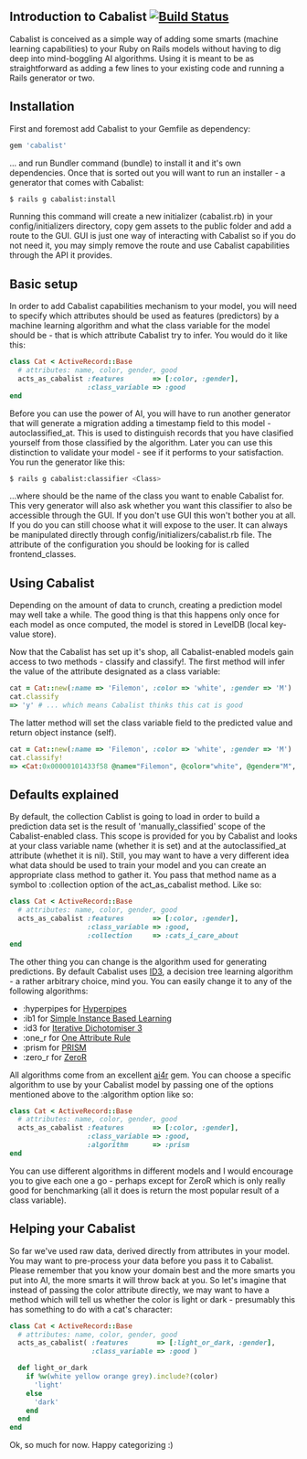 Introduction to Cabalist [![Build Status](https://secure.travis-ci.org/marcinwyszynski/cabalist.png?branch=master)](http://travis-ci.org/marcinwyszynski/cabalist)
------------------------

Cabalist is conceived as a simple way of adding some smarts (machine learning capabilities) to your Ruby on Rails models without having to dig deep into mind-boggling AI algorithms. Using it is meant to be as straightforward as adding a few lines to your existing code and running a Rails generator or two.

Installation
------------

First and foremost add Cabalist to your Gemfile as dependency:

```ruby
gem 'cabalist'
```

... and run Bundler command (bundle) to install it and it's own dependencies. Once that is sorted out you will want to run an installer - a generator that comes with Cabalist:

```bash
$ rails g cabalist:install
```

Running this command will create a new initializer (cabalist.rb) in your config/initializers directory, copy gem assets to the public folder and add a route to the GUI. GUI is just one way of interacting with Cabalist so if you do not need it, you may simply remove the route and use Cabalist capabilities through the API it provides.

Basic setup
-----------

In order to add Cabalist capabilities mechanism to your model, you will need to specify which attributes should be used as features (predictors) by a machine learning algorithm and what the class variable for the model should be - that is which attribute Cabalist try to infer. You would do it like this:

```ruby
class Cat < ActiveRecord::Base
  # attributes: name, color, gender, good
  acts_as_cabalist :features       => [:color, :gender],
                   :class_variable => :good
end
```

Before you can use the power of AI, you will have to run another generator that will generate a migration adding a timestamp field to this model - autoclassified_at. This is used to distinguish records that you have clasified yourself from those classified by the algorithm. Later you can use this distinction to validate your model - see if it performs to your satisfaction. You run the generator like this:

```bash
$ rails g cabalist:classifier <Class>
```

...where <Class> should be the name of the class you want to enable Cabalist for. This very generator will also ask whether you want this classifier to also be accessible through the GUI. If you don't use GUI this won't bother you at all. If you do you can still choose what it will expose to the user. It can always be manipulated directly through config/initializers/cabalist.rb file. The attribute of the configuration you should be looking for is called frontend_classes.

Using Cabalist
--------------

Depending on the amount of data to crunch, creating a prediction model may well take a while. The good thing is that this happens only once for each model as once computed, the model is stored in LevelDB (local key-value store).

Now that the Cabalist has set up it's shop, all Cabalist-enabled models gain access to two methods - classify and classify!. The first method will infer the value of the attribute designated as a class variable:

```ruby
cat = Cat::new(:name => 'Filemon', :color => 'white', :gender => 'M')
cat.classify
=> 'y' # ... which means Cabalist thinks this cat is good
```

The latter method will set the class variable field to the predicted value and return object instance (self).

```ruby
cat = Cat::new(:name => 'Filemon', :color => 'white', :gender => 'M')
cat.classify!
=> <Cat:0x00000101433f58 @name="Filemon", @color="white", @gender="M", @good="y">
```

Defaults explained
------------------

By default, the collection Cablist is going to load in order to build a prediction data set is the result of 'manually_classified' scope of the Cabalist-enabled class. This scope is provided for you by Cabalist and looks at your class variable name (whether it is set) and at the autoclassified_at attribute (whethet it is nil). Still, you may want to have a very different idea what data should be used to train your model and you can create an appropriate class method to gather it. You pass that method name as a symbol to :collection option of the act_as_cabalist method. Like so:

```ruby
class Cat < ActiveRecord::Base
  # attributes: name, color, gender, good
  acts_as_cabalist :features       => [:color, :gender],
                   :class_variable => :good,
                   :collection     => :cats_i_care_about
end
```

The other thing you can change is the algorithm used for generating predictions. By default Cabalist uses [ID3](http://en.wikipedia.org/wiki/ID3_algorithm), a decision tree learning algorithm - a rather arbitrary choice, mind you. You can easily change it to any of the following algorithms:
- :hyperpipes for [Hyperpipes](http://code.google.com/p/ourmine/wiki/HyperPipes)
- :ib1 for [Simple Instance Based Learning](http://en.wikipedia.org/wiki/Instance-based_learning)
- :id3 for [Iterative Dichotomiser 3](http://en.wikipedia.org/wiki/ID3_algorithm)
- :one_r for [One Attribute Rule](http://www.soc.napier.ac.uk/~peter/vldb/dm/node8.html)
- :prism for [PRISM](http://www.sciencedirect.com/science/article/pii/S0020737387800032)
- :zero_r for [ZeroR](http://chem-eng.utoronto.ca/~datamining/dmc/zeror.htm)

All algorithms come from an excellent [ai4r](https://github.com/SergioFierens/ai4r) gem. You can choose a specific algorithm to use by your Cabalist model by passing one of the options mentioned above to the :algorithm option like so:

```ruby
class Cat < ActiveRecord::Base
  # attributes: name, color, gender, good
  acts_as_cabalist :features       => [:color, :gender],
                   :class_variable => :good,
                   :algorithm      => :prism
end
```

You can use different algorithms in different models and I would encourage you to give each one a go - perhaps except for ZeroR which is only really good for benchmarking (all it does is return the most popular result of a class variable).

Helping your Cabalist
---------------------

So far we've used raw data, derived directly from attributes in your model. You may want to pre-process your data before you pass it to Cabalist. Please remember that you know your domain best and the more smarts you put into AI, the more smarts it will throw back at you. So let's imagine that instead of passing the color attribute directly, we may want to have a method which will tell us whether the color is light or dark - presumably this has something to do with a cat's character:

```ruby
class Cat < ActiveRecord::Base
  # attributes: name, color, gender, good
  acts_as_cabalist( :features       => [:light_or_dark, :gender],
                    :class_variable => :good )

  def light_or_dark
    if %w(white yellow orange grey).include?(color)
      'light'
    else
      'dark'
    end
  end
end
```

Ok, so much for now. Happy categorizing :)